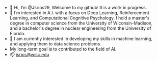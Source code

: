 - 👋 Hi, I’m @Jsrios29, Welcome to my github! It is a work in progress.
- 👀 I’m interested in A.I. with a focus on Deep Learning, Reinforcement Learning, and Computational Cognitive Psychology. I hold a master's degree in computer science from the University of Wiconsin-Madison, and a bachelor's degree in nuclear engineering from the University of Florida.
- 🌱 I am currently interested in developing my skills in machine learning, and applying them to data science problems.
- My long-term goal is to contributed to the field of AI.
- 📫 jsrios@wisc.edu

<!---
Jsrios29/Jsrios29 is a ✨ special ✨ repository because its `README.md` (this file) appears on your GitHub profile.
You can click the Preview link to take a look at your changes.
--->
